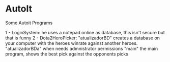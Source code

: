 # AutoIt
Some Autoit Programs

1 - LoginSystem: he uses a notepad online as database, this isn't secure but that is funny
2 - Dota2HeroPicker: "atualizadorBD" creates a database on your computer with the heroes winrate against another heroes.
                     "atualizadorBDa" when needs admnistrator permissions
                     "main" the main program, shows the best pick against the opponents picks
